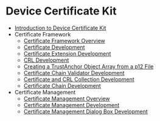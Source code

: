 # Device Certificate Kit

- [Introduction to Device Certificate Kit](device-certificate-kit-intro.md)
- Certificate Framework
  - [Certificate Framework Overview](certificate-framework-overview.md)
  - [Certificate Development](create-parse-verify-cert-object.md)
  - [Certificate Extension Development](create-parse-verify-certextension-object.md)
  - [CRL Development](create-parse-verify-crl-object.md)
  - [Creating a TrustAnchor Object Array from a p12 File](create-trustanchor-from-p12.md)
  - [Certificate Chain Validator Development](create-verify-cerchainvalidator-object.md)
  - [Certificate and CRL Collection Development](create-get-cert-crl-object.md)
  - [Certificate Chain Development](create-verify-certchain-object.md)
- Certificate Management
  - [Certificate Management Overview](certManager-overview.md)
  - [Certificate Management Development](certManager-guidelines.md)
  - [Certificate Management Dialog Box Development](certManagerDialog-guidelines.md)
